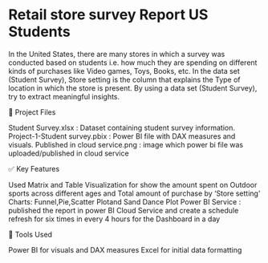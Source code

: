 # Retail store survey Report US Students
In the United States, there are many stores in which a survey was conducted based on students i.e. how much they are spending on different kinds  of purchases like Video games, Toys, Books,  etc. In the  data set (Student Survey), Store setting is the column that explains the Type of  location in which the store is present.  By using a data set (Student Survey), try to
 extract meaningful insights.
 
📁 Project Files

Student Survey.xlsx :  Dataset containing student survey information.
Project-1-Student survey.pbix :  Power BI file with DAX measures and visuals.
Published in cloud service.png : image which power bi file was uploaded/published in cloud service 

✅ Key Features

Used Matrix and Table Visualization for show the amount spent on Outdoor sports across different ages and Total amount of purchase by ‘Store setting’
Charts: Funnel,Pie,Scatter Plotand Sand Dance Plot
Power BI Service : published the report in power BI Cloud Service and create a schedule refresh for six times in every 4 hours for the Dashboard in a day

🔧 Tools Used

Power BI for visuals and DAX measures
Excel for initial data formatting
